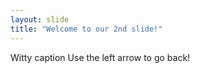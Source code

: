 ```yaml
---
layout: slide
title: "Welcome to our 2nd slide!"
---
```

Witty caption
Use the left arrow to go back!
